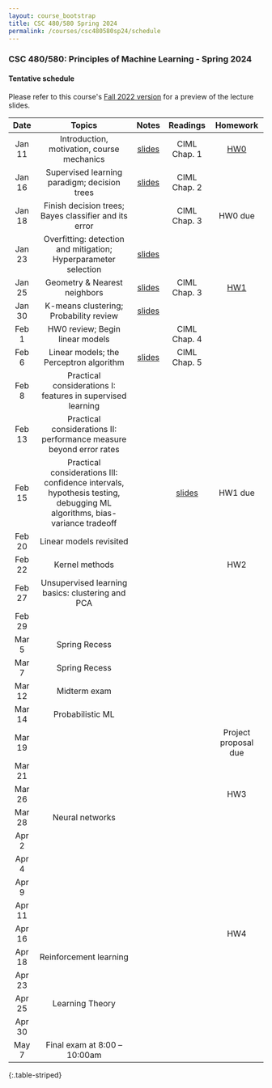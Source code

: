 ```yaml
---
layout: course_bootstrap
title: CSC 480/580 Spring 2024
permalink: /courses/csc480580sp24/schedule
---
```


<!--
<style>
    table {
        width: 100%;
    }
</style>
-->

### CSC 480/580: Principles of Machine Learning - Spring 2024

#### Tentative schedule

Please refer to this course's [Fall 2022 version](https://zcc1307.github.io/courses/csc580fa22/schedule.html) for a preview of the lecture slides. 

|  Date  | Topics |            Notes            | Readings  |       Homework       |
|:------:|:------------:|:---------------------------:|:---:|:--------------------:|
| Jan 11 | Introduction, motivation, course mechanics | [slides](24_lec0_final.pdf) | CIML Chap. 1 |    [HW0](hw0.pdf)     |
| Jan 16 | Supervised learning paradigm; decision trees |  [slides](24_lec1_final.pdf)                           | CIML Chap. 2 |                      |
| Jan 18 | Finish decision trees; Bayes classifier and its error |                             | CIML Chap. 3 |       HW0 due        |
| Jan 23 | Overfitting: detection and mitigation; Hyperparameter selection |        [slides](24_lec2_final.pdf)                     |  |                   |
| Jan 25 | Geometry & Nearest neighbors |          [slides](24_lec3_final.pdf)                   | CIML Chap. 3 |         [HW1](hw1.pdf)             |
| Jan 30 | K-means clustering; Probability review |     [slides](24_lec_prob_review.pdf)                        |  |                      |
| Feb 1  | HW0 review; Begin linear models  |                             | CIML Chap. 4 |                      |
| Feb 6  | Linear models; the Perceptron algorithm  |      [slides](24_lec4_final.pdf)                        | CIML Chap. 5  |                      |
| Feb 8  | Practical considerations I: features in supervised learning  |                             |  |                      |
| Feb 13 | Practical considerations II: performance measure beyond error rates |                             |  |                      |
| Feb 15 | Practical considerations III: confidence intervals, hypothesis testing, debugging ML algorithms, bias-variance tradeoff  |                             | [slides](24_lec5_final.pdf)  |        HW1 due              |
| Feb 20 | Linear models revisited  |                             |  |                      |
| Feb 22 | Kernel methods  |                             |  |         HW2          |
| Feb 27 | Unsupervised learning basics: clustering and PCA  |                             |  |                      |
| Feb 29 |   |                             |  |                      |
| Mar 5  | Spring Recess |                             |  |                      |
| Mar 7  | Spring Recess |                             |  |                      |
| Mar 12 | Midterm exam |                             |  |                      |
| Mar 14 | Probabilistic ML  |                             |  |                      |
| Mar 19 |   |                             |  | Project proposal due |
| Mar 21 |   |                             |  |                      |
| Mar 26 |   |                             |  |         HW3          |
| Mar 28 | Neural networks  |                             |  |                      |
| Apr 2  |   |                             |  |                      |
| Apr 4  |   |                             |  |                      |
| Apr 9  |   |                             |  |                      |
| Apr 11 |   |                             |  |                      |
| Apr 16 |   |                             |  |         HW4          |
| Apr 18 | Reinforcement learning |                             |  |                      |
| Apr 23 |   |                             |  |                      |
| Apr 25 | Learning Theory |                             |  |                      |
| Apr 30 |   |                             |  |                      |
| May 7 | Final exam at 8:00 – 10:00am |                             |  |                      |
{:.table-striped}



